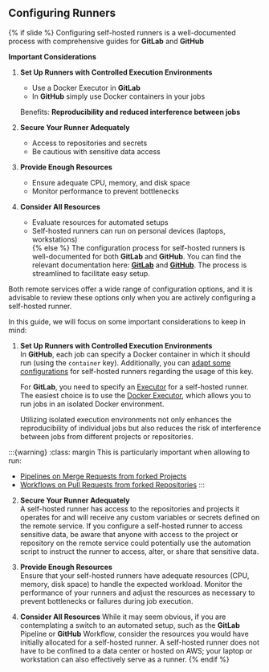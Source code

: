 ## Configuring Runners

{% if slide %}
Configuring self-hosted runners is a well-documented process with comprehensive guides for **GitLab** and **GitHub**  

**Important Considerations**  
  1. **Set Up Runners with Controlled Execution Environments**  
     - Use a Docker Executor in **GitLab**  
     - In **GitHub** simply use Docker containers in your jobs

     Benefits: **Reproducibility and reduced interference between jobs**

  2. **Secure Your Runner Adequately**  
     - Access to repositories and secrets
     - Be cautious with sensitive data access  

  3. **Provide Enough Resources**  
     - Ensure adequate CPU, memory, and disk space  
     - Monitor performance to prevent bottlenecks  

  4. **Consider All Resources**  
     - Evaluate resources for automated setups
     - Self-hosted runners can run on personal devices (laptops, workstations)  
{% else %}
The configuration process for self-hosted runners is well-documented for both **GitLab** and **GitHub**.
You can find the relevant documentation here: [**GitLab**](https://docs.gitlab.com/runner/configuration/advanced-configuration.html) and [**GitHub**](https://docs.github.com/en/enterprise-cloud@latest/actions/hosting-your-own-runners/managing-self-hosted-runners/about-self-hosted-runners).
The process is streamlined to facilitate easy setup.

Both remote services offer a wide range of configuration options, and it is advisable to review these options only when you are actively configuring a self-hosted runner. 

In this guide, we will focus on some important considerations to keep in mind:

1. **Set Up Runners with Controlled Execution Environments**  
   In **GitHub**, each job can specify a Docker container in which it should run (using the `container` key).
   Additionally, you can [adapt some configurations](https://docs.github.com/en/enterprise-cloud@latest/actions/hosting-your-own-runners/managing-self-hosted-runners/customizing-the-containers-used-by-jobs) for self-hosted runners regarding the usage of this key.  

   For **GitLab**, you need to specify an [Executor](https://docs.gitlab.com/runner/executors/index.html) for a self-hosted runner.
   The easiest choice is to use the [Docker Executor](https://docs.gitlab.com/runner/executors/docker.html), which allows you to run jobs in an isolated Docker environment.

   Utilizing isolated execution environments not only enhances the reproducibility of individual jobs but also reduces the risk of interference between jobs from different projects or repositories.

:::{warning}
:class: margin
This is particularly important when allowing to run:
- [Pipelines on Merge Requests from forked Projects](https://docs.gitlab.com/ee/ci/pipelines/merge_request_pipelines.html#use-with-forked-projects)
- [Workflows on Pull Requests from forked Repositories](https://docs.github.com/en/actions/managing-workflow-runs-and-deployments/managing-workflow-runs/approving-workflow-runs-from-public-forks)
:::
2. **Secure Your Runner Adequately**  
   A self-hosted runner has access to the repositories and projects it operates for and will receive any custom variables or secrets defined on the remote service.
   If you configure a self-hosted runner to access sensitive data, be aware that anyone with access to the project or repository on the remote service could potentially use the automation script to instruct the runner to access, alter, or share that sensitive data. 

3. **Provide Enough Resources**  
   Ensure that your self-hosted runners have adequate resources (CPU, memory, disk space) to handle the expected workload.
   Monitor the performance of your runners and adjust the resources as necessary to prevent bottlenecks or failures during job execution.

4. **Consider All Resources**
   While it may seem obvious, if you are contemplating a switch to an automated setup, such as the **GitLab** Pipeline or **GitHub** Workflow, consider the resources you would have initially allocated for a self-hosted runner.
   A self-hosted runner does not have to be confined to a data center or hosted on AWS; your laptop or workstation can also effectively serve as a runner.
{% endif %}
